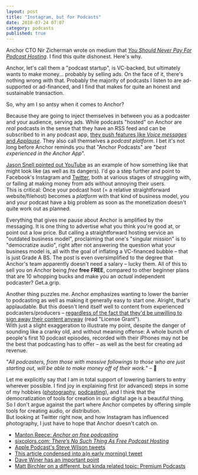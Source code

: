 ```yaml
---
layout: post
title: "Instagram, but for Podcasts"
date: 2018-07-24 07:07
category: podcasts
published: true
---
```



Anchor CTO Nir Zicherman wrote on medium that [*You Should Never Pay For Podcast Hosting*](https://medium.com/@NirZicherman/why-you-should-never-pay-for-podcast-hosting-9c39becd7cf7). I find this quite dishonest. Here's why.

Anchor, let's call them a "podcast startup", is VC-backed, but ultimately wants to make money... probably by selling ads. On the face of it, there's nothing wrong with that. Probably the majority of podcasts I listen to are ad-supported or ad-financed, and I find that makes for quite an honest and sustainable transaction. 

So, why am I so antsy when it comes to Anchor?

Because they are going to inject themselves in between you as a podcaster and your audience, serving ads. While podcasts "hosted" on Anchor are *real* podcasts in the sense that they have an RSS feed and can be subscribed to in any podcast app, [they push features like *Voice messages* and *Applause*](https://anchor.fm/features#collaborative). They also call themselves a *podcast platform*. I bet it's not long before Anchor reminds you that "Anchor Podcasts" are "*best experienced in the Anchor App*". 

[Jason Snell pointed out YouTube](https://sixcolors.com/link/2018/07/why-you-should-never-pay-for-podcast-hosting/) as an example of how something like that might look like (as well as its dangers). I'd go a step further and point to Facebook's Instagram and [Twitter](https://twitter.com/TwitterAPI/status/1021475503549677569), both at various stages of struggling with, or failing at making money from ads without annoying their users.  
This is critical: Once your podcast host (= a relative straightforward website/filehost) becomes a *platform* with that kind of business model, you and your podcast have a big problem as soon as the monetization doesn't quite work out as planned.

Everything that gives me pause about Anchor is amplified by the messaging. It is one thing to advertise what you think you're good at, or point out a low price. But calling a straightforward hosting service an "outdated business model", proclaiming that one's "singular mission" is to "democratize audio", right after not answering the question what your business model is, all with the goal of inflating a VC-financed bubble – that is just Grade A BS. The post is even oversimplified to the degree that Anchor's team apparently doesn't need a salary – lucky them. All of this to sell you on Anchor being *free* **free** **FREE**, compared to other beginner plans that are 10 whopping bucks and make you an *actual* independent podcaster? Get.a.grip.

Another thing puzzles me. Anchor emphasizes wanting to lower the barrier to podcasting as well as making it generally easy to start one. Alright, that's applaudable. But this doesn't lend itself well to content from experienced podcasters/producers – [regardless of the fact that they'd be unwilling to sign away their content anyway](https://anchor.fm/tos) (read "License Grant").  
With just a slight exaggeration to illustrate my point, despite the danger of sounding like a cranky old, and without meaning offense: A whole bunch of people's first 10 podcast episodes, recorded with their iPhones may not be the best that podcasting has to offer – as well as the best for creating ad revenue. 

"*All podcasters, from those with massive followings to those who are just starting out, will be able to make money off of their work.*" – 🧐

Let me explicitly say that I am in total support of lowering barriers to entry wherever possible. I find joy in explaining first (or advanced) steps in some of my hobbies ([photography](https://blog.timmschoof.com/2015/09/28/getting-into-photography-in-2015/), [podcasting](https://blog.timmschoof.com/2018/05/07/how-to-podcast/)), and I think that the democratization of tools for creation in our digital age is a beautiful thing. So I don't argue against the part where Anchor competes by offering simple tools for creating audio, or distribution.  
But looking at Twitter right now, and how Instagram has influenced photography, I just have to hope that Anchor doesn't catch on.

* [Manton Reece: *Anchor on free podcasting*](https://manton.org/2018/07/23/anchor-on-free.html)
* [sixcolors.com: *There’s No Such Thing As Free Podcast Hosting*](https://sixcolors.com/link/2018/07/why-you-should-never-pay-for-podcast-hosting/)
* [Apple Podcast's Steve Wilson tweets](https://twitter.com/StephenWilson/status/1021508797599281153)
* [This article condensed into a(n early morning) tweet](https://twitter.com/tschoof/status/1021511534126747649)
* [Dave Winer has an important point](https://twitter.com/davewiner/status/1005860107022979072)
* [Matt Birchler on a different, but kinda related topic: Premium Podcasts](https://birchtree.me/blog/its-not-netflix-for-podcasts/)
